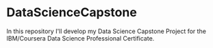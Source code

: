 # DataScienceCapstone

In this repository I'll develop my Data Science Capstone Project for the IBM/Coursera Data Science Professional Certificate.
